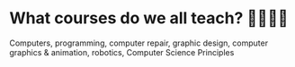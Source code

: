 # What courses do we all teach? 👩‍🏫👨‍🏫
Computers, programming, computer repair, graphic design, computer graphics & animation, robotics, Computer Science Principles
